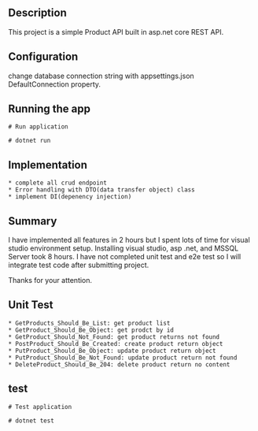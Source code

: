 ## Description

This project is a simple Product API built in asp.net core REST API.

## Configuration

change database connection string with appsettings.json DefaultConnection property.

## Running the app

```visual studio
# Run application
```

```visual studio code
# dotnet run

```

## Implementation
	* complete all crud endpoint
	* Error handling with DTO(data transfer object) class
	* implement DI(depenency injection)

## Summary
I have implemented all features in 2 hours but I spent lots of time for visual studio environment setup.
Installing visual studio, asp .net, and MSSQL Server took 8 hours.
I have not completed unit test and e2e test so I will integrate test code after submitting project.

Thanks for your attention.

## Unit Test
	* GetProducts_Should_Be_List: get product list
	* GetProduct_Should_Be_Object: get prodct by id
	* GetProduct_Should_Not_Found: get product returns not found
	* PostProduct_Should_Be_Created: create product return object
	* PutProduct_Should_Be_Object: update product return object
	* PutProduct_Should_Be_Not_Found: update product return not found
	* DeleteProduct_Should_Be_204: delete product return no content

## test
```visual studio
# Test application
```

```visual studio code
# dotnet test